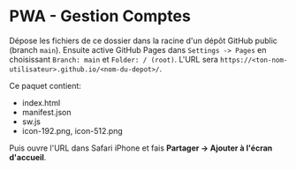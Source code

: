 # PWA - Gestion Comptes

Dépose les fichiers de ce dossier dans la racine d'un dépôt GitHub public (branch `main`).
Ensuite active GitHub Pages dans `Settings -> Pages` en choisissant `Branch: main` et `Folder: / (root)`.
L'URL sera `https://<ton-nom-utilisateur>.github.io/<nom-du-depot>/`.

Ce paquet contient:
- index.html
- manifest.json
- sw.js
- icon-192.png, icon-512.png

Puis ouvre l'URL dans Safari iPhone et fais **Partager → Ajouter à l'écran d'accueil**.
